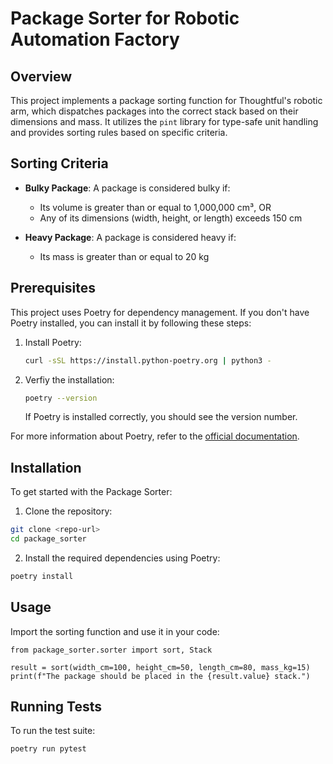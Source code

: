 # Package Sorter for Robotic Automation Factory

## Overview

This project implements a package sorting function for Thoughtful's robotic arm, which dispatches packages into the correct stack based on their dimensions and mass. It utilizes the `pint` library for type-safe unit handling and provides sorting rules based on specific criteria.

## Sorting Criteria

- **Bulky Package**: A package is considered bulky if:
  - Its volume is greater than or equal to 1,000,000 cm³, OR
  - Any of its dimensions (width, height, or length) exceeds 150 cm

- **Heavy Package**: A package is considered heavy if:
  - Its mass is greater than or equal to 20 kg

## Prerequisites

This project uses Poetry for dependency management. If you don't have Poetry installed, you can install it by following these steps:

1. Install Poetry:
   ```bash
   curl -sSL https://install.python-poetry.org | python3 -
   ```
2. Verfiy the installation:
   ```bash
   poetry --version
   ```

   If Poetry is installed correctly, you should see the version number.

For more information about Poetry, refer to the [official documentation](https://python-poetry.org/docs/).

## Installation

To get started with the Package Sorter:

1. Clone the repository:
```bash
git clone <repo-url>
cd package_sorter
```
2. Install the required dependencies using Poetry:
```bash
poetry install
```

## Usage
Import the sorting function and use it in your code:

```pthon
from package_sorter.sorter import sort, Stack

result = sort(width_cm=100, height_cm=50, length_cm=80, mass_kg=15)
print(f"The package should be placed in the {result.value} stack.")
```
## Running Tests
To run the test suite:

```bash
poetry run pytest
```
